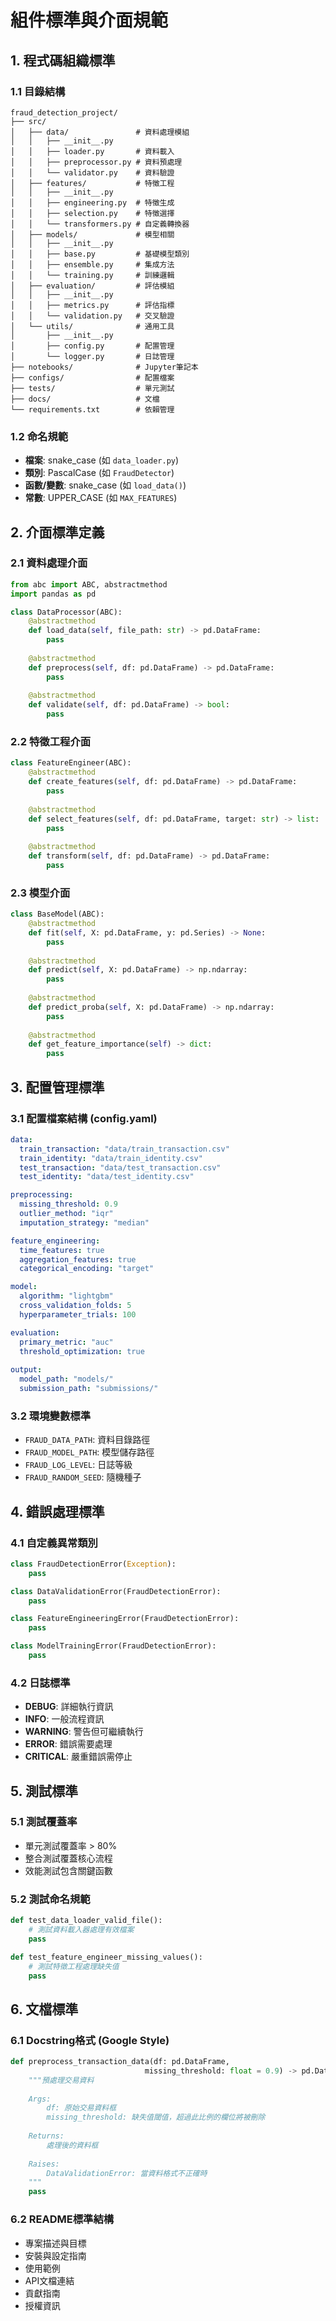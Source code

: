 # 組件標準與介面規範

## 1. 程式碼組織標準

### 1.1 目錄結構
```
fraud_detection_project/
├── src/
│   ├── data/               # 資料處理模組
│   │   ├── __init__.py
│   │   ├── loader.py       # 資料載入
│   │   ├── preprocessor.py # 資料預處理
│   │   └── validator.py    # 資料驗證
│   ├── features/           # 特徵工程
│   │   ├── __init__.py
│   │   ├── engineering.py  # 特徵生成
│   │   ├── selection.py    # 特徵選擇
│   │   └── transformers.py # 自定義轉換器
│   ├── models/             # 模型相關
│   │   ├── __init__.py
│   │   ├── base.py         # 基礎模型類別
│   │   ├── ensemble.py     # 集成方法
│   │   └── training.py     # 訓練邏輯
│   ├── evaluation/         # 評估模組
│   │   ├── __init__.py
│   │   ├── metrics.py      # 評估指標
│   │   └── validation.py   # 交叉驗證
│   └── utils/              # 通用工具
│       ├── __init__.py
│       ├── config.py       # 配置管理
│       └── logger.py       # 日誌管理
├── notebooks/              # Jupyter筆記本
├── configs/                # 配置檔案
├── tests/                  # 單元測試
├── docs/                   # 文檔
└── requirements.txt        # 依賴管理
```

### 1.2 命名規範
- **檔案**: snake_case (如 `data_loader.py`)
- **類別**: PascalCase (如 `FraudDetector`)
- **函數/變數**: snake_case (如 `load_data()`)
- **常數**: UPPER_CASE (如 `MAX_FEATURES`)

## 2. 介面標準定義

### 2.1 資料處理介面
```python
from abc import ABC, abstractmethod
import pandas as pd

class DataProcessor(ABC):
    @abstractmethod
    def load_data(self, file_path: str) -> pd.DataFrame:
        pass
    
    @abstractmethod
    def preprocess(self, df: pd.DataFrame) -> pd.DataFrame:
        pass
    
    @abstractmethod
    def validate(self, df: pd.DataFrame) -> bool:
        pass
```

### 2.2 特徵工程介面
```python
class FeatureEngineer(ABC):
    @abstractmethod
    def create_features(self, df: pd.DataFrame) -> pd.DataFrame:
        pass
    
    @abstractmethod
    def select_features(self, df: pd.DataFrame, target: str) -> list:
        pass
    
    @abstractmethod
    def transform(self, df: pd.DataFrame) -> pd.DataFrame:
        pass
```

### 2.3 模型介面
```python
class BaseModel(ABC):
    @abstractmethod
    def fit(self, X: pd.DataFrame, y: pd.Series) -> None:
        pass
    
    @abstractmethod
    def predict(self, X: pd.DataFrame) -> np.ndarray:
        pass
    
    @abstractmethod
    def predict_proba(self, X: pd.DataFrame) -> np.ndarray:
        pass
    
    @abstractmethod
    def get_feature_importance(self) -> dict:
        pass
```

## 3. 配置管理標準

### 3.1 配置檔案結構 (config.yaml)
```yaml
data:
  train_transaction: "data/train_transaction.csv"
  train_identity: "data/train_identity.csv"
  test_transaction: "data/test_transaction.csv"
  test_identity: "data/test_identity.csv"

preprocessing:
  missing_threshold: 0.9
  outlier_method: "iqr"
  imputation_strategy: "median"

feature_engineering:
  time_features: true
  aggregation_features: true
  categorical_encoding: "target"

model:
  algorithm: "lightgbm"
  cross_validation_folds: 5
  hyperparameter_trials: 100

evaluation:
  primary_metric: "auc"
  threshold_optimization: true
  
output:
  model_path: "models/"
  submission_path: "submissions/"
```

### 3.2 環境變數標準
- `FRAUD_DATA_PATH`: 資料目錄路徑
- `FRAUD_MODEL_PATH`: 模型儲存路徑
- `FRAUD_LOG_LEVEL`: 日誌等級
- `FRAUD_RANDOM_SEED`: 隨機種子

## 4. 錯誤處理標準

### 4.1 自定義異常類別
```python
class FraudDetectionError(Exception):
    pass

class DataValidationError(FraudDetectionError):
    pass

class FeatureEngineeringError(FraudDetectionError):
    pass

class ModelTrainingError(FraudDetectionError):
    pass
```

### 4.2 日誌標準
- **DEBUG**: 詳細執行資訊
- **INFO**: 一般流程資訊
- **WARNING**: 警告但可繼續執行
- **ERROR**: 錯誤需要處理
- **CRITICAL**: 嚴重錯誤需停止

## 5. 測試標準

### 5.1 測試覆蓋率
- 單元測試覆蓋率 > 80%
- 整合測試覆蓋核心流程
- 效能測試包含關鍵函數

### 5.2 測試命名規範
```python
def test_data_loader_valid_file():
    # 測試資料載入器處理有效檔案
    pass

def test_feature_engineer_missing_values():
    # 測試特徵工程處理缺失值
    pass
```

## 6. 文檔標準

### 6.1 Docstring格式 (Google Style)
```python
def preprocess_transaction_data(df: pd.DataFrame, 
                              missing_threshold: float = 0.9) -> pd.DataFrame:
    """預處理交易資料
    
    Args:
        df: 原始交易資料框
        missing_threshold: 缺失值閾值，超過此比例的欄位將被刪除
        
    Returns:
        處理後的資料框
        
    Raises:
        DataValidationError: 當資料格式不正確時
    """
    pass
```

### 6.2 README標準結構
- 專案描述與目標
- 安裝與設定指南
- 使用範例
- API文檔連結
- 貢獻指南
- 授權資訊